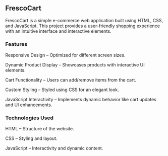 ## FrescoCart

FrescoCart is a simple e-commerce web application built using HTML, CSS, and JavaScript. This project provides a user-friendly shopping experience with an intuitive interface and interactive elements.

### Features

Responsive Design – Optimized for different screen sizes.

Dynamic Product Display – Showcases products with interactive UI elements.

Cart Functionality – Users can add/remove items from the cart.

Custom Styling – Styled using CSS for an elegant look.

JavaScript Interactivity – Implements dynamic behavior like cart updates and UI enhancements.

### Technologies Used

HTML – Structure of the website.

CSS – Styling and layout.

JavaScript – Interactivity and dynamic content.
